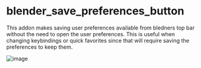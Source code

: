 # blender_save_preferences_button

This addon makes saving user preferences available from bledners top bar without the need to open the user preferences.
This is useful when changing keybindings or quick favorites since that will require saving the preferences to keep them.

![image](https://user-images.githubusercontent.com/1472884/92997132-3cb58680-f511-11ea-8496-bf33bdecb74b.png)

